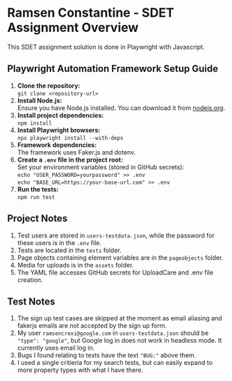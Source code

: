 # **Ramsen Constantine - SDET Assignment Overview**

This SDET assignment solution is done in Playwright with Javascript.

## Playwright Automation Framework Setup Guide
1. **Clone the repository:**  
   `git clone <repository-url>`
2. **Install Node.js:**  
   Ensure you have Node.js installed. You can download it from [nodejs.org](https://nodejs.org).
3. **Install project dependencies:**  
   `npm install`
4. **Install Playwright browsers:**  
   `npx playwright install --with-deps`
5. **Framework dependencies:**  
   The framework uses Faker.js and dotenv.
6. **Create a `.env` file in the project root:**  
   Set your environment variables (stored in GitHub secrets):  
   `echo "USER_PASSWORD=yourpassword" >> .env`  
   `echo "BASE_URL=https://your-base-url.com" >> .env`
7. **Run the tests:**  
   `npm run test`

## Project Notes
1. Test users are stored in `users-testdata.json`, while the password for these users is in the `.env` file.
2. Tests are located in the `tests` folder.
3. Page objects containing element variables are in the `pageobjects` folder.
4. Media for uploads is in the `assets` folder.
5. The YAML file accesses GitHub secrets for UploadCare and .env file creation.

## Test Notes
1. The sign up test cases are skipped at the moment as email aliasing and fakerjs emails are not accepted by the sign up form.
2. My user `ramsencrexi@google.com` in `users-testdata.json` should be `"type": "google"`, but Google log in does not work in headless mode. It currently uses email log in. 
2. Bugs I found relating to tests have the text `"BUG:"` above them.
3. I used a single critieria for my search tests, but can easily expand to more property types with what I have there.
